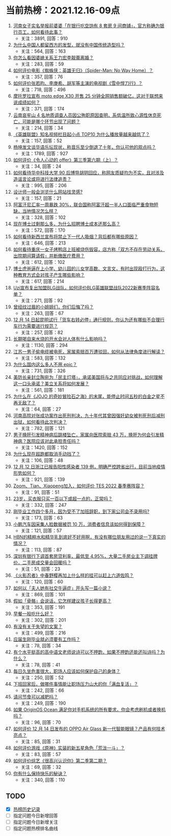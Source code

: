 # 当前热榜：2021.12.16-09点
1. [河南女子实名举报前婆婆「在银行吃空饷有 8 套房 9 间商铺」，官方称确为银行员工，如何看待此事？](https://www.zhihu.com/question/506206026)
    * 关注：3891, 回答：910
2. [为什么中国人都留西方的发型，就没有中国传统造型吗？](https://www.zhihu.com/question/497907743)
    * 关注：564, 回答：163
3. [你怎么看因婆媳关系王力宏李靓蕾离婚？](https://www.zhihu.com/question/506125573)
    * 关注：283, 回答：59
4. [如何评价电影《蜘蛛侠：英雄无归》（Spider-Man: No Way Home）？](https://www.zhihu.com/question/499757064)
    * 关注：357, 回答：76
5. [如何评价张若昀、李庚希、胡军等主演的电视剧《雪中悍刀行》？](https://www.zhihu.com/question/505685160)
    * 关注：718, 回答：496
6. [摩托罗拉宣布 moto edge X30 开售 25 分钟全网销售额破亿，这对于联想来说成绩如何？](https://www.zhihu.com/question/506154047)
    * 关注：371, 回答：174
7. [云南哀牢山 4 名地质调查人员因公殉职原因查明，系低温所致心源性休克死亡，可能是哪个环节出现了问题？](https://www.zhihu.com/question/506282897)
    * 关注：214, 回答：34
8. [《英雄联盟》知名视频栏目起小点 TOP10 为什么播放量越来越低了？](https://www.zhihu.com/question/505939296)
    * 关注：157, 回答：52
9. [杨坤发文谈华语乐坛现状，称音乐至少倒退了十年，你认可他的观点吗？](https://www.zhihu.com/question/506024264)
    * 关注：1789, 回答：927
10. [如何评价《令人心动的 offer》第三季第六期（上）？](https://www.zhihu.com/question/505445923)
    * 关注：34, 回答：24
11. [如何看待华中科技大学 90 后博导胡玥回应，称网友质疑均为不实，且对涉及造谣言论或将进行法律追责？](https://www.zhihu.com/question/506158990)
    * 关注：995, 回答：206
12. [设计师一般会浏览什么网站找灵感?](https://www.zhihu.com/question/498952023)
    * 关注：157, 回答：21
13. [阿富汗尼汇率一周暴跌 30%，联合国称阿富汗超一半人口面临严重食物短缺，当地情况怎么样？](https://www.zhihu.com/question/506055314)
    * 关注：328, 回答：102
14. [现在博士过剩那么多，为什么招聘博士成本还那么高？](https://www.zhihu.com/question/505235238)
    * 关注：572, 回答：170
15. [如何看待新西兰宣布将禁止下一代人吸烟？背后都有哪些原因？](https://www.zhihu.com/question/505312691)
    * 关注：646, 回答：213
16. [如何看待重庆一女子烤鸭店上班被烧伤毁容，店方称「双方不存在劳动关系，出院期间算请假」并断缴医疗费用？](https://www.zhihu.com/question/505907009)
    * 关注：612, 回答：102
17. [博士虎爸逼在上小学、幼儿园的儿女学高数、文言文，有时出现殴打行为，这种教育方式会对孩子产生哪些影响？](https://www.zhihu.com/question/506133322)
    * 关注：617, 回答：214
18. [Uzi宣布复出加盟BLG战队，如何评价BLG英雄联盟战队2022新赛季阵容名单？](https://www.zhihu.com/question/506206566)
    * 关注：271, 回答：92
19. [曾经纹过眉的小姐姐们，你们后悔了吗？](https://www.zhihu.com/question/338701772)
    * 关注：263, 回答：67
20. [12 月 14 日起昆明试行「货车右转必停」通行规则，你认为还有哪些不合理行车行为需要进行规范？](https://www.zhihu.com/question/506152398)
    * 关注：257, 回答：82
21. [长期喝自来水烧的开水会对人体有什么影响吗？](https://www.zhihu.com/question/505693265)
    * 关注：1130, 回答：294
22. [江苏一男子偷电缆被电死，家属索赔百万遭驳回，如何从法律角度进行解读？](https://www.zhihu.com/question/505807524)
    * 关注：583, 回答：132
23. [为什么国内这么多人不用 epic？](https://www.zhihu.com/question/483259900)
    * 关注：731, 回答：326
24. [美防长亲封立陶宛为「民主灯塔」，承诺美国将与之共同应对挑战，如何理解这一口头承诺？美立关系将如何发展？](https://www.zhihu.com/question/506154705)
    * 关注：561, 回答：181
25. [为什么在《JOJO 的奇妙冒险石之海》的末尾，能停止时间五秒的白金之星不再无敌了？](https://www.zhihu.com/question/449229418)
    * 关注：64, 回答：27
26. [河南高院对张成功案作出死刑判决，九十年代其曾因强奸幼女被判死刑后减刑出狱，如何看待此次判决？](https://www.zhihu.com/question/505799447)
    * 关注：782, 回答：121
27. [男子换肝引发精神病后跳楼坠亡，家属向医院索赔 43 万，换肝为何会引发精神病？医院应该对此承担责任吗？](https://www.zhihu.com/question/505803499)
    * 关注：1420, 回答：152
28. [为什么现在超跑都取消手动挡了？](https://www.zhihu.com/question/492983730)
    * 关注：106, 回答：48
29. [12 月 12 日浙江已报告阳性感染者 139 例，明确严控跨省出行，目前当地疫情形势如何？](https://www.zhihu.com/question/505568991)
    * 关注：921, 回答：139
30. [Zoom、Tian、Xiaopeng加入，如何评价 TES 2022 春季赛阵容？](https://www.zhihu.com/question/505504911)
    * 关注：91, 回答：51
31. [23岁，买衣服只买一百以下或超一点的，正常吗？](https://www.zhihu.com/question/497779818)
    * 关注：332, 回答：247
32. [刚毕业工作四个多月，因为受不了加班辞职，到下家公司会不录用吗?](https://www.zhihu.com/question/496212174)
    * 关注：173, 回答：63
33. [小鹏汽车因采集人脸数据被罚 10 万，消费者信息该如何得到保障？](https://www.zhihu.com/question/505926573)
    * 关注：121, 回答：57
34. [HBN的精粹水和精华乳到底好不好用啊，有没有哪位朋友用过的说一下真实的情况？](https://www.zhihu.com/question/445749615)
    * 关注：113, 回答：87
35. [深圳有银行下调首套房贷利率，最低至 4.95%，大量二手房业主下调挂牌价，二手房成交量会回暖吗？](https://www.zhihu.com/question/506055350)
    * 关注：51, 回答：23
36. [《火影忍者》中春野樱再加上什么样的挂可以赶上六道佐鸣？](https://www.zhihu.com/question/503524744)
    * 关注：120, 回答：60
37. [如何以「夫人她有社交牛逼症」开头写一篇小说？](https://www.zhihu.com/question/486236109)
    * 关注：869, 回答：101
38. [假如「骨骼」会说话，它怎样建议孩子长得更高？](https://www.zhihu.com/question/505593035)
    * 关注：353, 回答：191
39. [早餐一般吃什么好？](https://www.zhihu.com/question/495441728)
    * 关注：302, 回答：201
40. [有没有关于失望的文案？](https://www.zhihu.com/question/486582866)
    * 关注：499, 回答：216
41. [应届生刚毕业就必须要有工作吗？](https://www.zhihu.com/question/498396660)
    * 关注：78, 回答：34
42. [有个水平挺高的高中语文老师说诗可以不押韵，如果不押韵还能还叫诗吗？为什么？](https://www.zhihu.com/question/505896082)
    * 关注：78, 回答：41
43. [每日久坐危害很大，职场人应该如何保护自己的身体？](https://www.zhihu.com/question/505707771)
    * 关注：250, 回答：52
44. [下班回家后，做哪件事情能让职场压力山大的你「满血复活」？](https://www.zhihu.com/question/505810827)
    * 关注：242, 回答：66
45. [请问节食可以减肥吗？](https://www.zhihu.com/question/499829239)
    * 关注：249, 回答：190
46. [如果 OriginOS Ocean 满足你对手机系统的所有要求，你会考虑刷机或者换机吗？](https://www.zhihu.com/question/504572985)
    * 关注：96, 回答：70
47. [如何评价 12 月 14 日发布的 OPPO Air Glass 新一代智能眼镜？产品有何技术亮点？](https://www.zhihu.com/question/506026979)
    * 关注：85, 回答：31
48. [如何评价游戏《原神》实装的新五星角色「荒泷一斗」？](https://www.zhihu.com/question/506053550)
    * 关注：83, 回答：57
49. [如何评价综艺《很高兴认识你》第二季第二期？](https://www.zhihu.com/question/506176626)
    * 关注：69, 回答：32
50. [你有什么保持快乐的秘诀？](https://www.zhihu.com/question/504615748)
    * 关注：340, 回答：110
## TODO
* [x] [热榜历史记录](hot_history/AllHot.md)
* [ ] 指定问题今日新增回答
* [ ] 指定问题今日新增关注
* [ ] 指定问题热榜排名曲线
